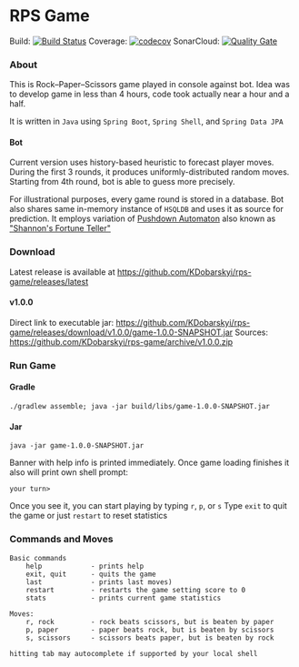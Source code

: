# RPS Game

Build: [![Build Status](https://travis-ci.com/KDobarskyi/rps-game.svg?branch=master)](https://travis-ci.com/KDobarskyi/rps-game)
Coverage: [![codecov](https://codecov.io/gh/KDobarskyi/rps-game/branch/master/graph/badge.svg)](https://codecov.io/gh/KDobarskyi/rps-game)
SonarCloud: [![Quality Gate](https://sonarcloud.io/api/project_badges/measure?project=KDobarskyi_rps-game&metric=alert_status)](https://sonarcloud.io/api/project_badges/measure?project=KDobarskyi_rps-game&metric=alert_status)

### About

This is Rock–Paper–Scissors game played in console against bot. Idea was to develop game in less than 4 hours, code took actually near a hour and a half.

It is written in `Java` using `Spring Boot`, `Spring Shell`, and `Spring Data JPA`

#### Bot
Current version uses history-based heuristic to forecast player moves. During the first 3 rounds, it produces uniformly-distributed random moves. Starting from 4th round, bot is able to guess more precisely. 

For illustrational purposes, every game round is stored in a database. Bot also shares same in-memory instance of `HSQLDB` and uses it as source for prediction. It employs variation of [Pushdown Automaton](https://en.wikipedia.org/wiki/Pushdown_automaton) also known as ["Shannon's Fortune Teller"](https://translate.google.com/translate?hl=en&sl=auto&tl=en&u=https%3A%2F%2Fsites.google.com%2Fsite%2Fltwood%2Fprojects%2Fheshby%2Fshannon) 

### Download

Latest release is available at <https://github.com/KDobarskyi/rps-game/releases/latest>

#### v1.0.0
Direct link to executable jar: <https://github.com/KDobarskyi/rps-game/releases/download/v1.0.0/game-1.0.0-SNAPSHOT.jar>
Sources: <https://github.com/KDobarskyi/rps-game/archive/v1.0.0.zip>

### Run Game

#### Gradle
```console
./gradlew assemble; java -jar build/libs/game-1.0.0-SNAPSHOT.jar 
```

#### Jar
```console
java -jar game-1.0.0-SNAPSHOT.jar
```

Banner with help info is printed immediately.
Once game loading finishes it also will print own shell prompt:

`your turn>`

Once you see it, you can start playing by typing `r`, `p`, or `s`
Type `exit` to quit the game or just `restart` to reset statistics



### Commands and Moves

    Basic commands
        help            - prints help
        exit, quit      - quits the game
        last            - prints last moves)
        restart         - restarts the game setting score to 0
        stats           - prints current game statistics

    Moves:  
        r, rock         - rock beats scissors, but is beaten by paper
        p, paper        - paper beats rock, but is beaten by scissors
        s, scissors     - scissors beats paper, but is beaten by rock

    hitting tab may autocomplete if supported by your local shell